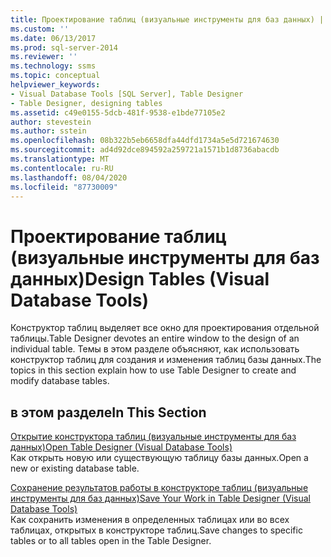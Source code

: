 ```yaml
---
title: Проектирование таблиц (визуальные инструменты для баз данных) | Документация Майкрософт
ms.custom: ''
ms.date: 06/13/2017
ms.prod: sql-server-2014
ms.reviewer: ''
ms.technology: ssms
ms.topic: conceptual
helpviewer_keywords:
- Visual Database Tools [SQL Server], Table Designer
- Table Designer, designing tables
ms.assetid: c49e0155-5dcb-481f-9538-e1bde77105e2
author: stevestein
ms.author: sstein
ms.openlocfilehash: 08b322b5eb6658dfa44dfd1734a5e5d721674630
ms.sourcegitcommit: ad4d92dce894592a259721a1571b1d8736abacdb
ms.translationtype: MT
ms.contentlocale: ru-RU
ms.lasthandoff: 08/04/2020
ms.locfileid: "87730009"
---
```

# <a name="design-tables-visual-database-tools"></a><span data-ttu-id="11b5b-102">Проектирование таблиц (визуальные инструменты для баз данных)</span><span class="sxs-lookup"><span data-stu-id="11b5b-102">Design Tables (Visual Database Tools)</span></span>
  <span data-ttu-id="11b5b-103">Конструктор таблиц выделяет все окно для проектирования отдельной таблицы.</span><span class="sxs-lookup"><span data-stu-id="11b5b-103">Table Designer devotes an entire window to the design of an individual table.</span></span> <span data-ttu-id="11b5b-104">Темы в этом разделе объясняют, как использовать конструктор таблиц для создания и изменения таблиц базы данных.</span><span class="sxs-lookup"><span data-stu-id="11b5b-104">The topics in this section explain how to use Table Designer to create and modify database tables.</span></span>  
  
## <a name="in-this-section"></a><span data-ttu-id="11b5b-105">в этом разделе</span><span class="sxs-lookup"><span data-stu-id="11b5b-105">In This Section</span></span>  
 [<span data-ttu-id="11b5b-106">Открытие конструктора таблиц (визуальные инструменты для баз данных)</span><span class="sxs-lookup"><span data-stu-id="11b5b-106">Open Table Designer &#40;Visual Database Tools&#41;</span></span>](visual-database-tools.md)  
 <span data-ttu-id="11b5b-107">Как открыть новую или существующую таблицу базы данных.</span><span class="sxs-lookup"><span data-stu-id="11b5b-107">Open a new or existing database table.</span></span>  
  
 [<span data-ttu-id="11b5b-108">Сохранение результатов работы в конструкторе таблиц (визуальные инструменты для баз данных)</span><span class="sxs-lookup"><span data-stu-id="11b5b-108">Save Your Work in Table Designer &#40;Visual Database Tools&#41;</span></span>](../../database-engine/save-your-work-in-table-designer-visual-database-tools.md)  
 <span data-ttu-id="11b5b-109">Как сохранить изменения в определенных таблицах или во всех таблицах, открытых в конструкторе таблиц.</span><span class="sxs-lookup"><span data-stu-id="11b5b-109">Save changes to specific tables or to all tables open in the Table Designer.</span></span>  
  
  
